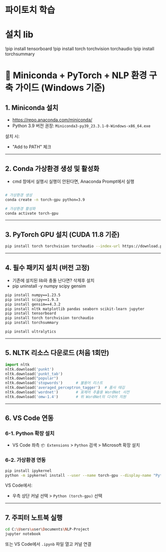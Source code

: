 
# 파이토치 학습

# 설치 lib
!pip install tensorboard
!pip install torch torchvision torchaudio
!pip install torchsummary


# 🐍 Miniconda + PyTorch + NLP 환경 구축 가이드 (Windows 기준)

## 1. Miniconda 설치
- https://repo.anaconda.com/miniconda/
- Python 3.9 버전 권장: `Miniconda3-py39_23.3.1-0-Windows-x86_64.exe`

설치 시:
- "Add to PATH" 체크


---

## 2. Conda 가상환경 생성 및 활성화
- cmd 창에서 실행시 실행이 안된다면, Anaconda Prompt에서 실행

```bash

# 가상환경 생성
conda create -n torch-gpu python=3.9

# 가상환경 활성화
conda activate torch-gpu
```

---

## 3. PyTorch GPU 설치 (CUDA 11.8 기준)

```bash
pip install torch torchvision torchaudio --index-url https://download.pytorch.org/whl/cu118
```

---

## 4. 필수 패키지 설치 (버전 고정)

- 기존에 설치된 lib와 충돌 난다면? 삭제후 설치
- pip uninstall -y numpy scipy gensim

```bash
pip install numpy==1.23.5
pip install scipy==1.9.3
pip install gensim==4.3.2
pip install nltk matplotlib pandas seaborn scikit-learn jupyter
pip install tensorboard
pip install torch torchvision torchaudio
pip install torchsummary

pip install ultralytics
```

---

## 5. NLTK 리소스 다운로드 (처음 1회만)

```python
import nltk
nltk.download('punkt')
nltk.download('punkt_tab')
nltk.download("popular")
nltk.download('stopwords')      # 불용어 리스트
nltk.download('averaged_perceptron_tagger')  # 품사 태깅
nltk.download('wordnet')        # 표제어 추출용 WordNet 사전
nltk.download('omw-1.4')        # 위 WordNet의 다국어 지원
```

---

## 6. VS Code 연동

### 6-1. Python 확장 설치
- VS Code 좌측 `📦 Extensions` > `Python` 검색 > Microsoft 확장 설치

### 6-2. 가상환경 연동

```bash
pip install ipykernel
python -m ipykernel install --user --name torch-gpu --display-name "Python (torch-gpu)"
```

VS Code에서:
- 우측 상단 커널 선택 > `Python (torch-gpu)` 선택

---

## 7. 주피터 노트북 실행

```bash
cd C:\Users\user\Documents\NLP-Project
jupyter notebook
```

또는 VS Code에서 `.ipynb` 파일 열고 커널 연결


